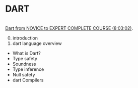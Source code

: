 # DART
\
[Dart from NOVICE to EXPERT COMPLETE COURSE (8:03:02)](https://www.bilibili.com/video/BV1x5411o7Li?share_source=copy_web&vd_source=9b9dd1f0cf3a1440716abba5c656353d). 

0. introduction
1. dart language overview
  * What is Dart?
  * Type safety
  * Soundness
  * Type inference
  * Null safety
  * dart Compilers
